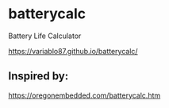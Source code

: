 # batterycalc
Battery Life Calculator

https://variablo87.github.io/batterycalc/



## Inspired by:

https://oregonembedded.com/batterycalc.htm

